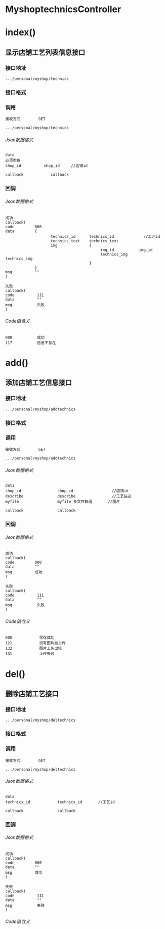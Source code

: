 # MyshoptechnicsController #
# index() #
## 显示店铺工艺列表信息接口


### 接口地址


```
.../personal/myshop/technics
```

### 接口格式

### 调用

```
接收方式        GET
```

```
.../personal/myshop/technics
```

###### Json数据格式
```
data
必须参数
shop_id          shop_id     //店铺id

callback            callback
```

### 回调
###### Json数据格式

```
成功
callback(
code         000
data         {
                    technics_id      technics_id             //工艺id
                    technics_text    technics_text        
                    img              {
                                          img_id           img_id
                                          technics_img     technics_img
                                     }
             }
msg          ""
)
```

```
失败
callback(
code          111
data          ""
msg           失败
)
```

###### Code值含义

```
000           成功
117           信息不存在
```
# add() #
## 添加店铺工艺信息接口


### 接口地址


```
.../personal/myshop/addtechnics
```

### 接口格式

### 调用

```
接收方式        GET
```

```
.../personal/myshop/addtechnics
```

###### Json数据格式
```
data
shop_id                shop_id                 //店铺id
describe               describe                //工艺描述   
myfile                 myfile 多文件数组       //图片

callback               callback
```
### 回调
###### Json数据格式

```
成功
callback(
code         000
data         ""
msg          成功
)
```

```
失败
callback(
code          111
data          ""
msg           失败
)
```

###### Code值含义

```
000            保存成功
121            没有图片被上传
132            图片上传出错
131            上传失败
```
# del() #
## 删除店铺工艺接口


### 接口地址


```
.../personal/myshop/deltechnics
```

### 接口格式

### 调用

```
接收方式        GET
```

```
.../personal/myshop/deltechnics
```

###### Json数据格式
```
data
technics_id            technics_id       //工艺id

callback               callback
```
### 回调
###### Json数据格式

```
成功
callback(
code         000
data         ""
msg          成功
)
```

```
失败
callback(
code          111
data          ""
msg           失败
)
```

###### Code值含义

```
```